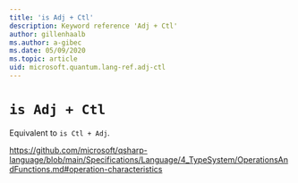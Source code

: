 ```yaml
---
title: 'is Adj + Ctl'
description: Keyword reference 'Adj + Ctl'
author: gillenhaalb
ms.author: a-gibec
ms.date: 05/09/2020
ms.topic: article
uid: microsoft.quantum.lang-ref.adj-ctl
---
```


# `is Adj + Ctl`

Equivalent to `is Ctl + Adj`.

https://github.com/microsoft/qsharp-language/blob/main/Specifications/Language/4_TypeSystem/OperationsAndFunctions.md#operation-characteristics
